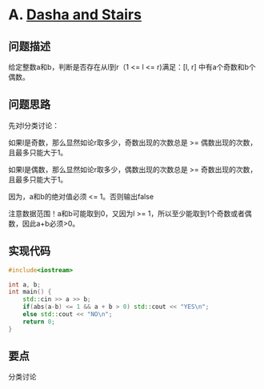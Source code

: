# A. [Dasha and Stairs](https://codeforces.com/problemset/problem/761/A)

## 问题描述

给定整数a和b，判断是否存在从l到r（1 <= l <= r)满足：[l, r] 中有a个奇数和b个偶数。



## 问题思路

先对l分类讨论：

如果l是奇数，那么显然如论r取多少，奇数出现的次数总是 >= 偶数出现的次数，且最多只能大于1。

如果l是偶数，那么显然如论r取多少，偶数出现的次数总是 >= 奇数出现的次数，且最多只能大于1。



因为，a和b的绝对值必须 <= 1。否则输出false



注意数据范围！a和b可能取到0，又因为l >= 1，所以至少能取到1个奇数或者偶数，因此a+b必须>0。

## 实现代码

```c++
#include<iostream>

int a, b;
int main() {
	std::cin >> a >> b;
	if(abs(a-b) <= 1 && a + b > 0) std::cout << "YES\n";
	else std::cout << "NO\n";
	return 0;
}
```





## 要点

分类讨论